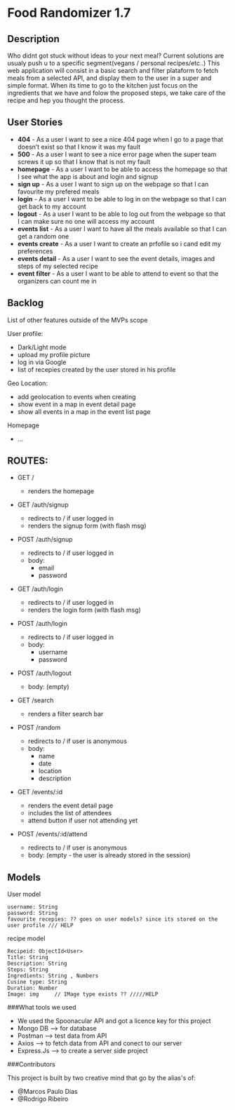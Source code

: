 # Food Randomizer 1.7

## Description

Who didnt got stuck without ideas to your next meal?
Current solutions are usualy push u to a specific segment(vegans / personal recipes/etc..)
This web application  will consist in a basic search and filter plataform to fetch meals from a selected API, and display them to the user in a super and simple format.
When its time to go to the kitchen just focus on the ingredients that we have and folow the proposed steps, we take care of the recipe and hep you thought the process.
## User Stories

- **404** - As a user I want to see a nice 404 page when I go to a page that doesn’t exist so that I know it was my fault 
- **500** - As a user I want to see a nice error page when the super team screws it up so that I know that is not my fault
- **homepage** - As a user I want to be able to access the homepage so that I see what the app is about and login and signup
- **sign up** - As a user I want to sign up on the webpage so that I can favourite my prefered meals
- **login** - As a user I want to be able to log in on the webpage so that I can get back to my account
- **logout** - As a user I want to be able to log out from the webpage so that I can make sure no one will access my account
- **events list** - As a user I want to have all the meals available so that I can get a random one
- **events create** - As a user I want to create an prfofile so i cand edit my preferences
- **events detail** - As a user I want to see the event details, images and steps of my selected recipe 
- **event filter** - As a user I want to be able to attend to event so that the organizers can count me in

## Backlog

List of other features outside of the MVPs scope

User profile:
- Dark/Light mode
- upload my profile picture
- log in via Google
- list of recepies created by the user stored in his profile


Geo Location:
- add geolocation to events when creating
- show event in a map in event detail page
- show all events in a map in the event list page

Homepage
- ...


## ROUTES:

- GET / 
  - renders the homepage
- GET /auth/signup
  - redirects to / if user logged in
  - renders the signup form (with flash msg)
- POST /auth/signup
  - redirects to / if user logged in
  - body:
    - email
    - password
- GET /auth/login
  - redirects to / if user logged in
  - renders the login form (with flash msg)
- POST /auth/login
  - redirects to / if user logged in
  - body:
    - username
    - password
- POST /auth/logout
  - body: (empty)

- GET /search
  - renders a filter search bar
- POST /random 
  - redirects to / if user is anonymous
  - body: 
    - name
    - date
    - location
    - description
- GET /events/:id
  - renders the event detail page
  - includes the list of attendees
  - attend button if user not attending yet
- POST /events/:id/attend 
  - redirects to / if user is anonymous
  - body: (empty - the user is already stored in the session)


## Models

User model
 
```
username: String
password: String
favourite recepies: ?? goes on user models? since its stored on the user profile /// HELP
```

recipe model

```
Recipeid: ObjectId<User>
Title: String
Description: String
Steps: String
Ingredients: String , Numbers
Cusine type: String
Duration: Number
Image: img     // IMage type exists ?? /////HELP
 ```
 ###What tools we used
- We used the Spoonacular API and got a licence key for this project
- Mongo DB --> for database
- Postman --> test data from API
- Axios --> to fetch data from API and conect to our server
- Express.Js --> to create a server side project

###Contributors

This project is built by two creative mind that go by the alias's of:
- @Marcos Paulo Dias
- @Rodrigo Ribeiro
